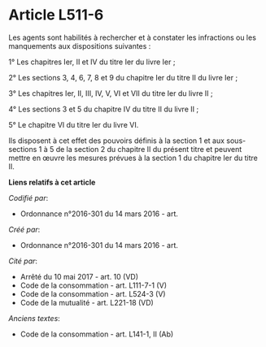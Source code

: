 # Article L511-6

Les agents sont habilités à rechercher et à constater les infractions ou les manquements aux dispositions suivantes :

1° Les chapitres Ier, II et IV du titre Ier du livre Ier ;

2° Les sections 3, 4, 6, 7, 8 et 9 du chapitre Ier du titre II du livre Ier ;

3° Les chapitres Ier, II, III, IV, V, VI et VII du titre Ier du livre II ;

4° Les sections 3 et 5 du chapitre IV du titre II du livre II ;

5° Le chapitre VI du titre Ier du livre VI.

Ils disposent à cet effet des pouvoirs définis à la section 1 et aux sous-sections 1 à 5 de la section 2 du chapitre II du
présent titre et peuvent mettre en œuvre les mesures prévues à la section 1 du chapitre Ier du titre II.

**Liens relatifs à cet article**

_Codifié par_:

  - Ordonnance n°2016-301 du 14 mars 2016 - art.

_Créé par_:

  - Ordonnance n°2016-301 du 14 mars 2016 - art.

_Cité par_:

  - Arrêté du 10 mai 2017 - art. 10 (VD)
  - Code de la consommation - art. L111-7-1 (V)
  - Code de la consommation - art. L524-3 (V)
  - Code de la mutualité - art. L221-18 (VD)

_Anciens textes_:

  - Code de la consommation - art. L141-1, II (Ab)
